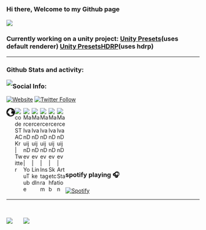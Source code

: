 ### Hi there, Welcome to my Github page 

<a href="https://github.com/MarcelvanDuijnDev">
<img align="center" src="https://raw.githubusercontent.com/MarcelvanDuijnDev/MarcelvanDuijnDev/main/Images/GithubProfileReadmeImage.png">
</a>

### Currently working on a unity project: [Unity Presets](https://github.com/MarcelvanDuijnDev/UnityPresets)(uses default renderer) [Unity PresetsHDRP](https://github.com/MarcelvanDuijnDev/UnityPresetsHDRP)(uses hdrp)
---

### Github Stats and activity: <br>
<a href="https://github.com/MarcelvanDuijnDev">
<img align="left" src="https://github-readme-stats.marcelvanduijndev.vercel.app/api?username=MarcelvanDuijnDev&show_icons=true&include_all_commits=true&theme=radical" />
</a>
<!--START_SECTION:activity-->

<!--END_SECTION:activity-->

### Social Info: 
[![Website](https://img.shields.io/website?label=marcelvanduijn.com&style=for-the-badge&url=https%3A%2F%2Fmarcelvanduijn.com)](https://marcelvanduijn.com)
[![Twitter Follow](https://img.shields.io/twitter/follow/MarcelvanDuijn_?color=1DA1F2&logo=twitter&style=for-the-badge)](https://twitter.com/intent/follow?original_referer=https%3A%2F%2Fgithub.com%2FcodeSTACKr&screen_name=MarcelvanDuijn_)

[<img align="left" alt="codeSTACKr.com" width="22px" src="https://raw.githubusercontent.com/iconic/open-iconic/master/svg/globe.svg" />](https://www.marcelvanduijn.com/)
[<img align="left" alt="codeSTACKr | Twitter" width="22px" src="https://cdn.jsdelivr.net/npm/simple-icons@v3/icons/twitter.svg" />](https://twitter.com/MarcelvanDuijn_)
[<img align="left" alt="MarcelvanDuijnDev | YouTube" width="22px" src="https://cdn.jsdelivr.net/npm/simple-icons@v3/icons/youtube.svg" />](https://www.youtube.com/channel/UCifUu8rDfr-ljsMx8bUVGrg)
[<img align="left" alt="MarcelvanDuijnDev | LinkedIn" width="22px" src="https://cdn.jsdelivr.net/npm/simple-icons@v3/icons/linkedin.svg" />](https://www.linkedin.com/in/marcel-van-duijn/)
[<img align="left" alt="MarcelvanDuijnDev | Instagram" width="22px" src="https://cdn.jsdelivr.net/npm/simple-icons@v3/icons/instagram.svg" />](https://www.instagram.com/marcelvanduijn_/)
[<img align="left" alt="MarcelvanDuijnDev | Sketchfab" width="22px" src="https://cdn.jsdelivr.net/npm/simple-icons@3.12.2/icons/sketchfab.svg" />](https://sketchfab.com/MarcelvanDuijn)
[<img align="left" alt="MarcelvanDuijnDev | ArtStation" width="22px" src="https://cdn.jsdelivr.net/npm/simple-icons@3.12.2/icons/artstation.svg" />](https://www.artstation.com/marcelvanduijn)

<br /><br /><br /><br /><br />
---

### spotify playing 🎧
[![Spotify](https://novatorem.marcelvanduijndev.vercel.app/api/spotify)](https://open.spotify.com/user/marcel_van_duijn)

---
<br />

<a href="https://github.com/MarcelvanDuijnDev/UnityPresets"><img align="center" width="48%" src="https://raw.githubusercontent.com/MarcelvanDuijnDev/MarcelvanDuijnDev/main/Images/ProjectButton_UnityPresets.pngg"></a> 	&nbsp; 	&nbsp; 	&nbsp; <a href="https://github.com/MarcelvanDuijnDev/UnityPresetsHDRP"><img align="center" width="48%" src="https://raw.githubusercontent.com/MarcelvanDuijnDev/MarcelvanDuijnDev/main/Images/ProjectButton_UnityPresetsHDRP.png"></a>


